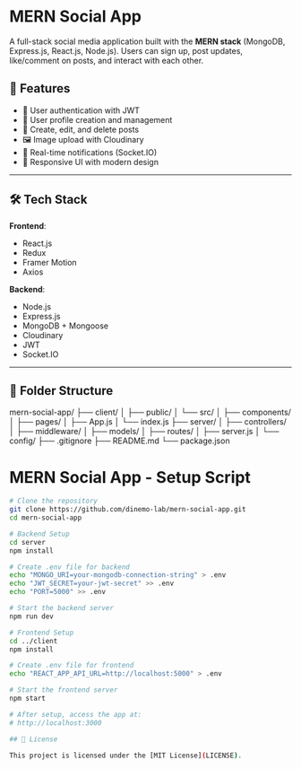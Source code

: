 # MERN Social App

A full-stack social media application built with the **MERN stack** (MongoDB, Express.js, React.js, Node.js). Users can sign up, post updates, like/comment on posts, and interact with each other.

## 🚀 Features

- 🔐 User authentication with JWT
- 👤 User profile creation and management
- 📝 Create, edit, and delete posts
- 🖼️ Image upload with Cloudinary
- 🔔 Real-time notifications (Socket.IO)
- 📱 Responsive UI with modern design

---

## 🛠️ Tech Stack

**Frontend**:  
- React.js  
- Redux
- Framer Motion
- Axios

**Backend**:  
- Node.js  
- Express.js  
- MongoDB + Mongoose  
- Cloudinary  
- JWT  
- Socket.IO

---

## 📁 Folder Structure

mern-social-app/
├── client/
│   ├── public/
│   └── src/
│       ├── components/
│       ├── pages/
│       ├── App.js
│       └── index.js
├── server/
│   ├── controllers/
│   ├── middleware/
│   ├── models/
│   ├── routes/
│   ├── server.js
│   └── config/
├── .gitignore
├── README.md
└── package.json

# MERN Social App - Setup Script

```bash
# Clone the repository
git clone https://github.com/dinemo-lab/mern-social-app.git
cd mern-social-app

# Backend Setup
cd server
npm install

# Create .env file for backend
echo "MONGO_URI=your-mongodb-connection-string" > .env
echo "JWT_SECRET=your-jwt-secret" >> .env
echo "PORT=5000" >> .env

# Start the backend server
npm run dev

# Frontend Setup
cd ../client
npm install

# Create .env file for frontend
echo "REACT_APP_API_URL=http://localhost:5000" > .env

# Start the frontend server
npm start

# After setup, access the app at:
# http://localhost:3000

## 📜 License

This project is licensed under the [MIT License](LICENSE).

